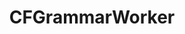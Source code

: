 ---
title: CFGrammarWorker
description: Python3 CLI program for analyzing context free grammars with LL(1) and SLR(1)
layout: project
links:
    GitHub: https://github.com/MiguelMJ/CFGrammarWorker
position: 999
---